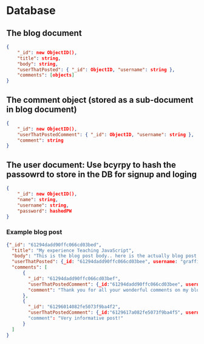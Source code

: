 # Database

## The blog document

```json
{
	"_id": new ObjectID(),
	"title": string,
	"body": string,
	"userThatPosted": { "_id": ObjectID, "username": string },
	"comments": [objects]
}
```

## The comment object (stored as a sub-document in blog document)

```json
{
	"_id": new ObjectID(),
	"userThatPostedComment": { "_id": ObjectID, "username": string },
	"comment": string
}
```

## The user document: Use bcyrpy to hash the passowrd to store in the DB for signup and loging

```json
{
	"_id": new ObjectID(),
	"name": string,
	"username": string,
	"password": hashedPW
}
```

### Example blog post

```json
{"_id": "61294dadd90ffc066cd03bed",
  "title": "My experience Teaching JavaScript",
  "body": "This is the blog post body.. here is the actually blog post content.. blah blah blah.....",
  "userThatPosted": {_id: "61294dadd90ffc066cd03bee", username: "graffixnyc"},
  "comments": [
      {
        "_id": "61294dadd90ffc066cd03bef",
        "userThatPostedComment": {_id:"61294dadd90ffc066cd03bee", username: "graffixnyc"},
        "comment": "Thank you for all your wonderful comments on my blog post!"
      },
      {
        "_id": "61296014082fe5073f9ba4f2",
        "userThatPostedComment": {_id:"6129617a082fe5073f9ba4f5", username: "progman716"}
        "comment": "Very informative post!"
      }
  ]
}
```
